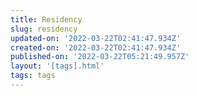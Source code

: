 ```yaml
---
title: Residency
slug: residency
updated-on: '2022-03-22T02:41:47.934Z'
created-on: '2022-03-22T02:41:47.934Z'
published-on: '2022-03-22T05:21:49.957Z'
layout: '[tags].html'
tags: tags
---
```



